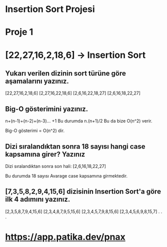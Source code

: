 # Insertion Sort Projesi

# Proje 1

# [22,27,16,2,18,6] -> Insertion Sort

## Yukarı verilen dizinin sort türüne göre aşamalarını yazınız.

[22,27,16,2,18,6]
[2,27,16,22,18,6]
[2,6,16,22,18,27]
[2,6,16,18,22,27]

## Big-O gösterimini yazınız.

n+(n-1)+(n-2)+(n-3)... +1
Bu durumda n.(n+1)/2
Bu da bize O(n^2) verir.

Big-O gösterimi = O(n^2) dir.

## Dizi sıralandıktan sonra 18 sayısı hangi case kapsamına girer? Yazınız

Dizi sıralandıktan sonra son hali: [2,6,16,18,22,27]

Bu durumda 18 sayısı Avarage case kapsamına girmektedir.

## [7,3,5,8,2,9,4,15,6] dizisinin Insertion Sort'a göre ilk 4 adımını yazınız.

[2,3,5,8,7,9,4,15,6]
[2,3,4,8,7,9,5,15,6]
[2,3,4,5,7,9,8,15,6]
[2,3,4,5,6,9,8,15,7]
.
.
.

# https://app.patika.dev/pnax
